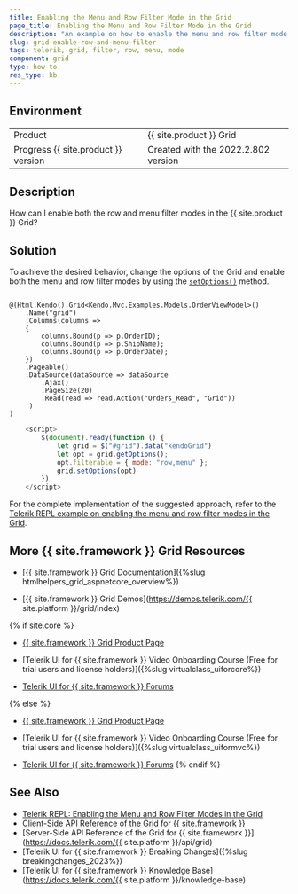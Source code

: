 ```yaml
---
title: Enabling the Menu and Row Filter Mode in the Grid
page_title: Enabling the Menu and Row Filter Mode in the Grid
description: "An example on how to enable the menu and row filter mode in the {{ site.product }} Grid."
slug: grid-enable-row-and-menu-filter
tags: telerik, grid, filter, row, menu, mode
component: grid
type: how-to
res_type: kb
---
```


## Environment

<table>
 <tr>
  <td>Product</td>
  <td>{{ site.product }} Grid</td>
 </tr>
 <tr>
  <td>Progress {{ site.product }} version</td>
  <td>Created with the 2022.2.802 version</td>
 </tr>
</table>

## Description

How can I enable both the row and menu filter modes in the {{ site.product }} Grid? 

## Solution

To achieve the desired behavior, change the options of the Grid and enable both the menu and row filter modes by using the [`setOptions()`](https://docs.telerik.com/kendo-ui/api/javascript/ui/grid/methods/setoptions) method.


```Index.cshtml

@(Html.Kendo().Grid<Kendo.Mvc.Examples.Models.OrderViewModel>()
    .Name("grid")
    .Columns(columns =>
    {
        columns.Bound(p => p.OrderID);
        columns.Bound(p => p.ShipName);
        columns.Bound(p => p.OrderDate);
    })
    .Pageable()
    .DataSource(dataSource => dataSource
        .Ajax()
        .PageSize(20)
        .Read(read => read.Action("Orders_Read", "Grid"))
     )
)

```
```Script.js
    <script>
        $(document).ready(function () {
            let grid = $("#grid").data("kendoGrid")
            let opt = grid.getOptions();
            opt.filterable = { mode: "row,menu" };
            grid.setOptions(opt)
        })
    </script>
```


For the complete implementation of the suggested approach, refer to the [Telerik REPL example on enabling the menu and row filter modes in the Grid](https://netcorerepl.telerik.com/GcPbQvbH48if6J6G15).

## More {{ site.framework }} Grid Resources

* [{{ site.framework }} Grid Documentation]({%slug htmlhelpers_grid_aspnetcore_overview%})

* [{{ site.framework }} Grid Demos](https://demos.telerik.com/{{ site.platform }}/grid/index)

{% if site.core %}
* [{{ site.framework }} Grid Product Page](https://www.telerik.com/aspnet-core-ui/grid)

* [Telerik UI for {{ site.framework }} Video Onboarding Course (Free for trial users and license holders)]({%slug virtualclass_uiforcore%})

* [Telerik UI for {{ site.framework }} Forums](https://www.telerik.com/forums/aspnet-core-ui)

{% else %}
* [{{ site.framework }} Grid Product Page](https://www.telerik.com/aspnet-mvc/grid)

* [Telerik UI for {{ site.framework }} Video Onboarding Course (Free for trial users and license holders)]({%slug virtualclass_uiformvc%})

* [Telerik UI for {{ site.framework }} Forums](https://www.telerik.com/forums/aspnet-mvc)
{% endif %}

## See Also

* [Telerik REPL: Enabling the Menu and Row Filter Modes in the Grid](https://netcorerepl.telerik.com/GcPbQvbH48if6J6G15)
* [Client-Side API Reference of the Grid for {{ site.framework }}](https://docs.telerik.com/kendo-ui/api/javascript/ui/grid)
* [Server-Side API Reference of the Grid for {{ site.framework }}](https://docs.telerik.com/{{ site.platform }}/api/grid)
* [Telerik UI for {{ site.framework }} Breaking Changes]({%slug breakingchanges_2023%})
* [Telerik UI for {{ site.framework }} Knowledge Base](https://docs.telerik.com/{{ site.platform }}/knowledge-base)
